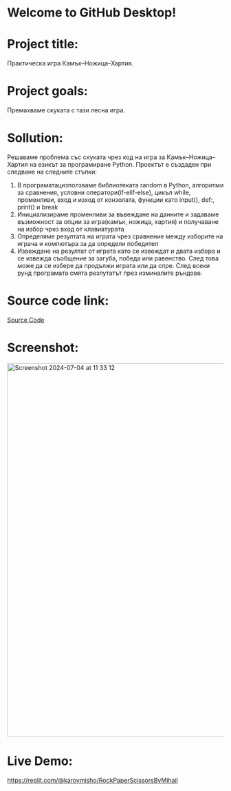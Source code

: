 # Welcome to GitHub Desktop!
# Project title: 
Практическа игра Камък–Ножица–Хартия.
# Project goals: 
Премахваме скуката с тази лесна игра.
# Sollution: 
Решаваме проблема със скуката чрез код на игра за Камък–Ножица–Хартия на езикът за програмиране Python.
Проектът е създаден при следване на следните стъпки:
1) В програматацизползваме библиотеката random в Python, алгоритми за сравнения, условни оператори(if-elif-else), цикъл while, променливи, вход и изход от конзолата, функции като input(), def:, print() и break
2) Инициализираме променливи за въвеждане на данните и задаваме възможност за опции за игра(камък, ножица, хартия) и получаване на избор чрез вход от клавиатурата
3) Определяме резултата на играта чрез сравнение между изборите на играча и компютъра за да определи победител
4) Извеждане на резултат от играта като се извеждат и двата избора и се извежда съобщение за загуба, победа или равенство. След това може да се избере да продължи играта или да спре. След всеки рунд програмата смята резлутатът през изминалите ръндове. 
# Source code link: 
[Source Code](rockPaperScissorsByMihail.py)
# Screenshot:
<img width="868" alt="Screenshot 2024-07-04 at 11 33 12" src="https://github.com/karovmihail/desktop-tutorial/assets/174586016/1ce90639-684d-4a95-b50d-a35797ec2377">

# Live Demo:
https://replit.com/@karovmisho/RockPaperScissorsByMihail
